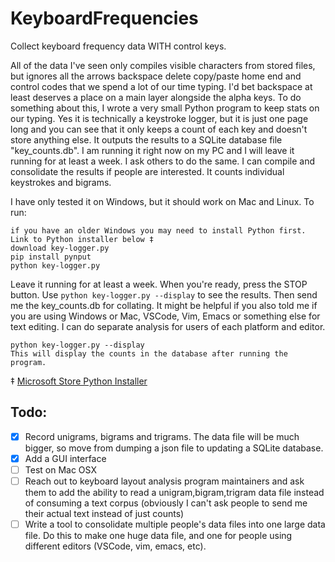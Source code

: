 # KeyboardFrequencies

Collect keyboard frequency data WITH control keys.

All of the data I've seen only compiles visible characters from stored files, but ignores all the arrows backspace delete copy/paste home end and control codes that we spend a lot of our time typing. I'd bet backspace at least deserves a place on a main layer alongside the alpha keys. 
To do something about this, I wrote a very small Python program to keep stats on our typing. Yes it is technically a keystroke logger, but it is just one page long and you can see that it only keeps a count of each key and doesn't store anything else. It outputs the results to a SQLite database file "key_counts.db".
I am running it right now on my PC and I will leave it running for at least a week. I ask others to do the same. I can compile and consolidate the results if people are interested.
It counts individual keystrokes and bigrams.

I have only tested it on Windows, but it should work on Mac and Linux.
To run:
```
if you have an older Windows you may need to install Python first. Link to Python installer below ‡
download key-logger.py
pip install pynput
python key-logger.py
```
Leave it running for at least a week. When you're ready, press the STOP button. Use `python key-logger.py --display` to see the results. Then send me the key_counts.db for collating.
It might be helpful if you also told me if you are using Windows or Mac, VSCode, Vim, Emacs or something else for text editing. I can do separate analysis for users of each platform and editor.

```
python key-logger.py --display
This will display the counts in the database after running the program.
```
‡ [Microsoft Store Python Installer](https://apps.microsoft.com/detail/9nj46sx7x90p?activetab=pivot%3Aoverviewtab&rtc=1&hl=en-us&gl=US)

## Todo:
- [x] Record unigrams, bigrams and trigrams. The data file will be much bigger, so move from dumping a json file to updating a SQLite database.
- [x] Add a GUI interface
- [ ] Test on Mac OSX
- [ ] Reach out to keyboard layout analysis program maintainers and ask them to add the ability to read a unigram,bigram,trigram data file instead of consuming a text corpus (obviously I can't ask people to send me their actual text instead of just counts)
- [ ] Write a tool to consolidate multiple people's data files into one large data file. Do this to make one huge data file, and one for people using different editors (VSCode, vim, emacs, etc).
